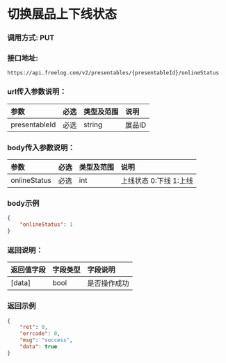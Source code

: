 # 切换展品上下线状态



### 调用方式: PUT



### 接口地址:

```
https://api.freelog.com/v2/presentables/{presentableId}/onlineStatus
```



### url传入参数说明：

| 参数 | 必选 | 类型及范围 | 说明  |
| :--- | :--- | :--- | :---  |
| presentableId | 必选 | string | 展品ID |



### body传入参数说明：

| 参数 | 必选 | 类型及范围 | 说明  |
| :--- | :--- | :--- | :---  |
| onlineStatus | 必选 | int | 上线状态 0:下线 1:上线 |



### body示例

```json
{
	"onlineStatus": 1
}
```



### 返回说明：


| 返回值字段 | 字段类型 | 字段说明 |
| :--- | :--- | :--- |
| [data] | bool | 是否操作成功 |



### 返回示例

```json
{
    "ret": 0,
    "errcode": 0,
    "msg": "success",
    "data": true
}
```
